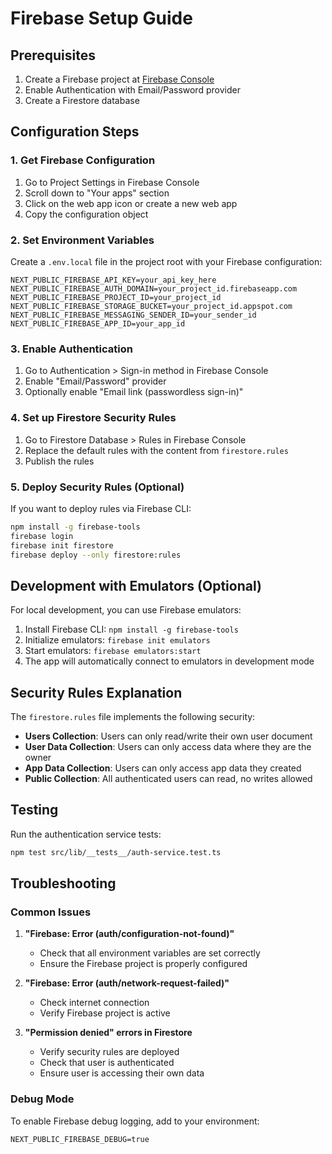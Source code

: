 # Firebase Setup Guide

## Prerequisites

1. Create a Firebase project at [Firebase Console](https://console.firebase.google.com/)
2. Enable Authentication with Email/Password provider
3. Create a Firestore database

## Configuration Steps

### 1. Get Firebase Configuration

1. Go to Project Settings in Firebase Console
2. Scroll down to "Your apps" section
3. Click on the web app icon or create a new web app
4. Copy the configuration object

### 2. Set Environment Variables

Create a `.env.local` file in the project root with your Firebase configuration:

```env
NEXT_PUBLIC_FIREBASE_API_KEY=your_api_key_here
NEXT_PUBLIC_FIREBASE_AUTH_DOMAIN=your_project_id.firebaseapp.com
NEXT_PUBLIC_FIREBASE_PROJECT_ID=your_project_id
NEXT_PUBLIC_FIREBASE_STORAGE_BUCKET=your_project_id.appspot.com
NEXT_PUBLIC_FIREBASE_MESSAGING_SENDER_ID=your_sender_id
NEXT_PUBLIC_FIREBASE_APP_ID=your_app_id
```

### 3. Enable Authentication

1. Go to Authentication > Sign-in method in Firebase Console
2. Enable "Email/Password" provider
3. Optionally enable "Email link (passwordless sign-in)"

### 4. Set up Firestore Security Rules

1. Go to Firestore Database > Rules in Firebase Console
2. Replace the default rules with the content from `firestore.rules`
3. Publish the rules

### 5. Deploy Security Rules (Optional)

If you want to deploy rules via Firebase CLI:

```bash
npm install -g firebase-tools
firebase login
firebase init firestore
firebase deploy --only firestore:rules
```

## Development with Emulators (Optional)

For local development, you can use Firebase emulators:

1. Install Firebase CLI: `npm install -g firebase-tools`
2. Initialize emulators: `firebase init emulators`
3. Start emulators: `firebase emulators:start`
4. The app will automatically connect to emulators in development mode

## Security Rules Explanation

The `firestore.rules` file implements the following security:

- **Users Collection**: Users can only read/write their own user document
- **User Data Collection**: Users can only access data where they are the owner
- **App Data Collection**: Users can only access app data they created
- **Public Collection**: All authenticated users can read, no writes allowed

## Testing

Run the authentication service tests:

```bash
npm test src/lib/__tests__/auth-service.test.ts
```

## Troubleshooting

### Common Issues

1. **"Firebase: Error (auth/configuration-not-found)"**
   - Check that all environment variables are set correctly
   - Ensure the Firebase project is properly configured

2. **"Firebase: Error (auth/network-request-failed)"**
   - Check internet connection
   - Verify Firebase project is active

3. **"Permission denied" errors in Firestore**
   - Verify security rules are deployed
   - Check that user is authenticated
   - Ensure user is accessing their own data

### Debug Mode

To enable Firebase debug logging, add to your environment:

```env
NEXT_PUBLIC_FIREBASE_DEBUG=true
```